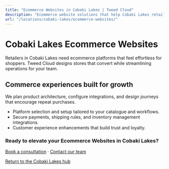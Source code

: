 ```yaml
---
title: "Ecommerce Websites in Cobaki Lakes | Tweed Cloud"
description: "Ecommerce website solutions that help Cobaki Lakes retailers sell with confidence."
url: "/locations/cobaki-lakes/ecommerce-websites/"
---
```


# Cobaki Lakes Ecommerce Websites

Retailers in Cobaki Lakes need ecommerce platforms that feel effortless for shoppers. Tweed Cloud designs stores that convert while streamlining operations for your team.

## Commerce experiences built for growth

We plan product architecture, configure integrations, and design journeys that encourage repeat purchases.

- Platform selection and setup tailored to your catalogue and workflows.
- Secure payments, shipping rules, and inventory management integrations.
- Customer experience enhancements that build trust and loyalty.

### Ready to elevate your Ecommerce Websites in Cobaki Lakes?

[Book a consultation](/consultation/) · [Contact our team](/contact/)

[Return to the Cobaki Lakes hub](/locations/cobaki-lakes/)
